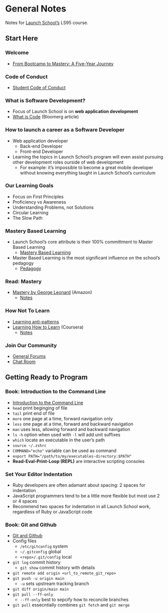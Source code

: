 # General Notes

Notes for [Launch School’s](https://launchschool.com) LS95 course.

## Start Here

### Welcome
* [From Bootcamp to Mastery: A Five-Year Journey](https://medium.com/launch-school/from-bootcamp-to-mastery-a-five-year-journey-8b1bce8f2cd)

### Code of Conduct
* [Student Code of Conduct](https://launchschool.com/code_of_conduct)

### What is Software Development?
* Focus of Launch School is on **web application development**
* [What is Code](https://www.bloomberg.com/graphics/2015-paul-ford-what-is-code) (Bloomerg article)

### How to launch a career as a Software Developer
* Web application developer
  * Back-end Developer
  * Front-end Developer
* Learning the topics in Launch School’s program will even assist pursuing other development roles ourside of web development
  *  For example: it’s impossible to become a great mobile developer without knowing everything taught in Launch School’s curriculum

### Our Learning Goals
* Focus on First Principles
* Proficiency vs Awareness
* Understanding Problems, not Solutions
* Circular Learning
* The Slow Path

### Mastery Based Learning
* Launch School’s core attribute is their 100% committment to Master Based Learning
  * [Mastery Based Learning](https://launchschool.com/mastery)
* Master Based Learning is the most significant influence on the school’s pedagogy
  * [Pedagogy](https://launchschool.com/pedagogy)

### Read: Mastery
* [Mastery by George Leonard](https://www.amazon.com/Mastery-Keys-Success-Long-Term-Fulfillment/dp/0452267560) (Amazon)
  * [Notes](mastery/notes.md)

### How Not To Learn
* [Learning anti-patterns](https://www.launchschool.com/blog/webinar-learning-to-code-anti-patterns)
* [Learning How to Learn](https://www.coursera.org/learn/learning-how-to-learn) (Coursera)
  * [Notes](learning_how_to_learn/notes.md)

### Join Our Community
* [General Forums](https://launchschool.com/forum)
* [Chat Room](https://launchschool.com/chat)

## Getting Ready to Program

### Book: Introduction to the Command Line
* [Introduction to the Command Line](https://launchschool.com/books/command_line)
* `head` print beginging of file
* `tail` print end of file
* `more` one page at a time, forward navigation only
* `less` one page at a time, forward and backward navigation
* `man` uses less, allowing forward and backward navigation
* `ls` `-h` option when used with `-l` will add unit suffixes
* `which` locate an executable in the user’s path
* `source ~/.zshrc`
* `COMMAND="echo"` variable can be used as command
* `export PATH="/path/to/my/executables-directory:$PATH"`
* **Read-Eval-Print-Loop (REPL)** are interactive scripting consoles

### Set Your Editor Indentation
* Ruby developers are often adamant about spacing: 2 spaces for indentation
* JavaScript programmers tend to be a little more flexible but most use 2 or 4 spaces
* Recommend two spaces for indentation in all Launch School work, regardless of Ruby or JavaScript code

### Book: Git and Github
* [Git and Github](https://launchschool.com/books/git)
* Config files
  * `/etc/gitconfig` system
  * `~/.gitconfig` global
  * `<repo>/.git/config` local
* `git log` commit history
  * `git show` commit history with details
* `git remote add origin <url_to_remote_git_repo>`
* `git push -u origin main`
  * `-u` sets upstream tracking branch
* `git diff origin/main main`
* `git pull --ff-only`
  * `--ff-only` best to sepcify how to reconcile branches
* `git pull` essecntially combines `git fetch` and `git merge`
